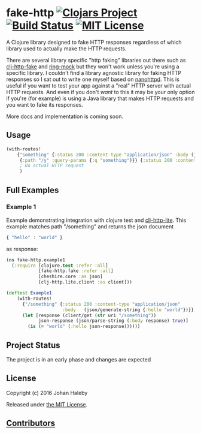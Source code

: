 # fake-http [![Clojars Project](https://img.shields.io/clojars/v/se.haleby/fake-http.svg)](https://clojars.org/se.haleby/fake-http) [![Build Status](https://img.shields.io/travis/myfreeweb/clj-http-fake.svg?style=flat)](https://travis-ci.org/johanhaleby/fake-http) [![MIT License](https://img.shields.io/badge/license-MIT-brightgreen.svg?style=flat)](https://www.tldrlegal.com/l/mit)

A Clojure library designed to fake HTTP responses regardless of which library used to actually make the HTTP requests.
  
There are several library specific "http faking" libraries out there such as [clj-http-fake](https://github.com/myfreeweb/clj-http-fake) and 
[ring-mock](https://github.com/ring-clojure/ring-mock) but they won't work unless you're using a specific library. I couldn't find a library agnostic library for 
faking HTTP responses so I sat out to write one myself based on [nanohttpd](https://github.com/NanoHttpd/nanohttpd). This is useful
if you want to test your app against a "real" HTTP server with actual HTTP requests. And even if you don't _want_ to this it may be your only
option if you're (for example) is using a Java library that makes HTTP requests and you want to fake its responses.

More docs and implementation is coming soon.

## Usage

```clojure
(with-routes! 
	{"something" {:status 200 :content-type "application/json" :body (json/generate-string {:hello "world"})}
	 {:path "/y" :query-params {:q "something")}} {:status 200 :content-type "application/json" :body  (json/generate-string {:hello "brave new world"})}}
	 ; Do actual HTTP request
	 )
```

## Full Examples

### Example 1
Example demonstrating integration with clojure test and [clj-http-lite](https://github.com/hiredman/clj-http-lite). 
This example matches path "/something" and returns the json document
     
```javascript
{ "hello" : "world" }
```

as response: 

```clojure
(ns fake-http.example1
  (:require [clojure.test :refer :all]
            [fake-http.fake :refer :all]
            [cheshire.core :as json]
            [clj-http.lite.client :as client]))

(deftest Example1  
    (with-routes!
      {"/something" {:status 200 :content-type "application/json"
                     :body   (json/generate-string {:hello "world"})}}
      (let [response (client/get (str uri "/something"))
            json-response (json/parse-string (:body response) true)]
        (is (= "world" (:hello json-response))))))
```

## Project Status

The project is in an early phase and changes are expected

## License

Copyright (c) 2016 Johan Haleby

Released under [the MIT License](http://www.opensource.org/licenses/mit-license.php).

## [Contributors](https://github.com/johanhaleby/fake-http/contributors)

